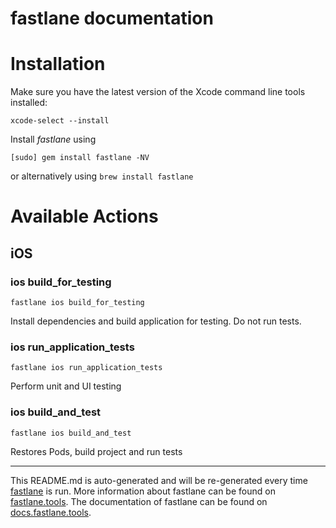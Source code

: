 fastlane documentation
================
# Installation

Make sure you have the latest version of the Xcode command line tools installed:

```
xcode-select --install
```

Install _fastlane_ using
```
[sudo] gem install fastlane -NV
```
or alternatively using `brew install fastlane`

# Available Actions
## iOS
### ios build_for_testing
```
fastlane ios build_for_testing
```
Install dependencies and build application for testing. Do not run tests.
### ios run_application_tests
```
fastlane ios run_application_tests
```
Perform unit and UI testing
### ios build_and_test
```
fastlane ios build_and_test
```
Restores Pods, build project and run tests

----

This README.md is auto-generated and will be re-generated every time [fastlane](https://fastlane.tools) is run.
More information about fastlane can be found on [fastlane.tools](https://fastlane.tools).
The documentation of fastlane can be found on [docs.fastlane.tools](https://docs.fastlane.tools).
